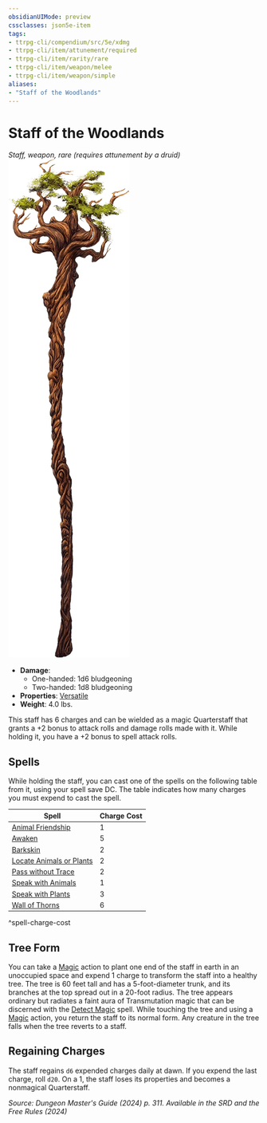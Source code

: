 ```yaml
---
obsidianUIMode: preview
cssclasses: json5e-item
tags:
- ttrpg-cli/compendium/src/5e/xdmg
- ttrpg-cli/item/attunement/required
- ttrpg-cli/item/rarity/rare
- ttrpg-cli/item/weapon/melee
- ttrpg-cli/item/weapon/simple
aliases: 
- "Staff of the Woodlands"
---
```

# Staff of the Woodlands
*Staff, weapon, rare (requires attunement by a druid)*  
![](Інструменти%20ДМ/CLI/items/img/staff-of-the-woodlands.webp#right)

- **Damage**:
  - One-handed: 1d6 bludgeoning
  - Two-handed: 1d8 bludgeoning
- **Properties**: [Versatile](Інструменти%20ДМ/CLI/rules/item-properties.md#Versatile)
- **Weight**: 4.0 lbs.

This staff has 6 charges and can be wielded as a magic Quarterstaff that grants a +2 bonus to attack rolls and damage rolls made with it. While holding it, you have a +2 bonus to spell attack rolls.

## Spells

While holding the staff, you can cast one of the spells on the following table from it, using your spell save DC. The table indicates how many charges you must expend to cast the spell.

| Spell | Charge Cost |
|-------|-------------|
| [Animal Friendship](Інструменти%20ДМ/CLI/spells/animal-friendship-xphb.md) | 1 |
| [Awaken](Інструменти%20ДМ/CLI/spells/awaken-xphb.md) | 5 |
| [Barkskin](Інструменти%20ДМ/CLI/spells/barkskin-xphb.md) | 2 |
| [Locate Animals or Plants](Інструменти%20ДМ/CLI/spells/locate-animals-or-plants-xphb.md) | 2 |
| [Pass without Trace](Інструменти%20ДМ/CLI/spells/pass-without-trace-xphb.md) | 2 |
| [Speak with Animals](Інструменти%20ДМ/CLI/spells/speak-with-animals-xphb.md) | 1 |
| [Speak with Plants](Інструменти%20ДМ/CLI/spells/speak-with-plants-xphb.md) | 3 |
| [Wall of Thorns](Інструменти%20ДМ/CLI/spells/wall-of-thorns-xphb.md) | 6 |
^spell-charge-cost

## Tree Form

You can take a [Magic](Інструменти%20ДМ/CLI/rules/actions.md#Magic) action to plant one end of the staff in earth in an unoccupied space and expend 1 charge to transform the staff into a healthy tree. The tree is 60 feet tall and has a 5-foot-diameter trunk, and its branches at the top spread out in a 20-foot radius. The tree appears ordinary but radiates a faint aura of Transmutation magic that can be discerned with the [Detect Magic](Інструменти%20ДМ/CLI/spells/detect-magic-xphb.md) spell. While touching the tree and using a [Magic](Інструменти%20ДМ/CLI/rules/actions.md#Magic) action, you return the staff to its normal form. Any creature in the tree falls when the tree reverts to a staff.

## Regaining Charges

The staff regains `d6` expended charges daily at dawn. If you expend the last charge, roll `d20`. On a 1, the staff loses its properties and becomes a nonmagical Quarterstaff.

*Source: Dungeon Master's Guide (2024) p. 311. Available in the <span title='Systems Reference Document (5.2)'>SRD</span> and the Free Rules (2024)*